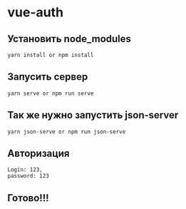 # vue-auth

## Установить node_modules
```
yarn install or npm install
```

## Запусить сервер
```
yarn serve or npm run serve
```
## Так же нужно запустить json-server
```
yarn json-serve or npm run json-serve
```

## Авторизация
```
Login: 123,
password: 123
```
## Готово!!!

